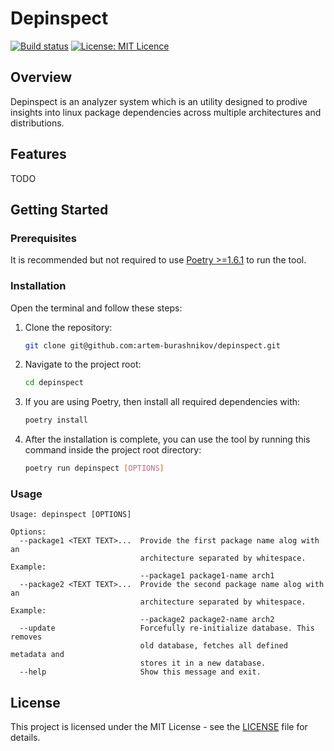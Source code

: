 # Depinspect

[![Build status](https://github.com/artem-burashnikov/depinspect/actions/workflows/ci.yml/badge.svg)](https://github.com/artem-burashnikov/depinspect/actions/workflows/ci.yml?branch=dev)
[![License: MIT Licence](https://img.shields.io/badge/license-MIT-blue)](https://github.com/artem-burashnikov/depinspect/blob/main/LICENSE)

## Overview

Depinspect is an analyzer system which is an utility designed to prodive insights into linux package dependencies across multiple architectures and distributions.

## Features

TODO

## Getting Started

### Prerequisites

It is recommended but not required to use [Poetry >=1.6.1](https://python-poetry.org/) to run the tool.

### Installation

Open the terminal and follow these steps:

1. Clone the repository:

    ```sh
    git clone git@github.com:artem-burashnikov/depinspect.git
    ```

2. Navigate to the project root:

    ```sh
    cd depinspect
    ```

3. If you are using Poetry, then install all required dependencies with:

    ```bash
    poetry install
    ```

4. After the installation is complete, you can use the tool by running this command inside the project root directory:

    ```bash
    poetry run depinspect [OPTIONS]
    ```

### Usage

```ignorelang
Usage: depinspect [OPTIONS]

Options:
  --package1 <TEXT TEXT>...  Provide the first package name alog with an
                             architecture separated by whitespace. Example:
                             --package1 package1-name arch1
  --package2 <TEXT TEXT>...  Provide the second package name alog with an
                             architecture separated by whitespace. Example:
                             --package2 package2-name arch2
  --update                   Forcefully re-initialize database. This removes
                             old database, fetches all defined metadata and
                             stores it in a new database.
  --help                     Show this message and exit.
```

## License

This project is licensed under the MIT License - see the [LICENSE](LICENSE) file for details.
